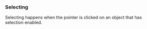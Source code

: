 <!-- collapse -->

### Selecting

Selecting happens when the pointer is clicked on an object that has selection enabled.